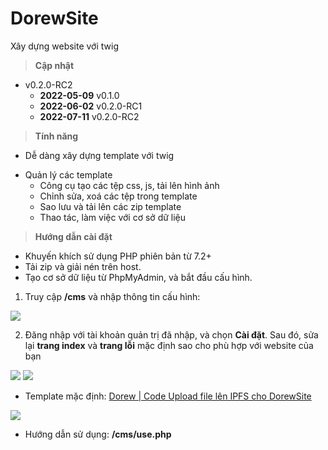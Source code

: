 # DorewSite
Xây dựng website với twig

> **Cập nhật**
* v0.2.0-RC2
  * **2022-05-09** v0.1.0
  * **2022-06-02** v0.2.0-RC1
  * **2022-07-11** v0.2.0-RC2

> **Tính năng**
- Dễ dàng xây dựng template với twig
* Quản lý các template
  * Công cụ tạo các tệp css, js, tải lên hình ảnh
  * Chỉnh sửa, xoá các tệp trong template
  * Sao lưu và tải lên các zip template
  * Thao tác, làm việc với cơ sở dữ liệu

> **Hướng dẫn cài đặt**
- Khuyến khích sử dụng PHP phiên bản từ 7.2+
- Tải zip và giải nén trên host.
- Tạo cơ sở dữ liệu từ PhpMyAdmin, và bắt đầu cấu hình.

1.  Truy cập **/cms** và nhập thông tin cấu hình:

![](https://i.imgur.com/2Da3lEe.png)

2. Đăng nhập với tài khoản quản trị đã nhập, và chọn **Cài đặt**. Sau đó, sửa lại **trang index** và **trang lỗi** mặc định sao cho phù hợp với website của bạn

![](https://i.imgur.com/AtS7IcD.png)
![](https://i.imgur.com/5lkuF4a.png)

- Template mặc định: [Dorew | Code Upload file lên IPFS cho DorewSite](https://dorew.gq/forum/318/code-upload-file-len-ipfs-cho-dorewsite.html)

![](https://i.imgur.com/JTt9yzB.png)

- Hướng dẫn sử dụng: **/cms/use.php**
